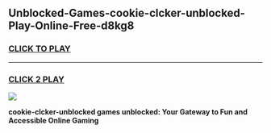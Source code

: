 
## Unblocked-Games-cookie-clcker-unblocked-Play-Online-Free-d8kg8
<h3>
<a href="https://premium76.site?title=cookie-clcker-unblocked&ref=26A">CLICK TO PLAY</a></h3>
<hr>

<h3>
<a href="https://premium76.site?title=cookie-clcker-unblocked&ref=26A">CLICK 2 PLAY</a>
  
</h3>

<a href="https://premium76.site?title=cookie-clcker-unblocked&ref=26A"><img src="https://clearcache.store/games.png"></a>


**cookie-clcker-unblocked games unblocked: Your Gateway to Fun and Accessible Online Gaming**
